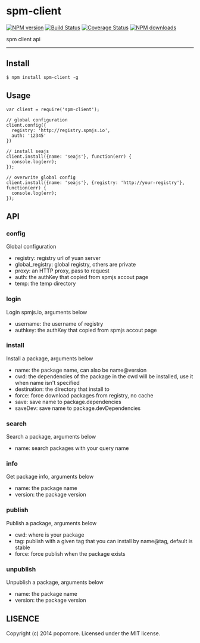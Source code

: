 # spm-client 

[![NPM version](https://img.shields.io/npm/v/spm-client.svg?style=flat)](https://npmjs.org/package/spm-client)
[![Build Status](https://img.shields.io/travis/spmjs/spm-client.svg?style=flat)](https://travis-ci.org/spmjs/spm-client)
[![Coverage Status](https://img.shields.io/coveralls/spmjs/spm-client.svg?style=flat)](https://coveralls.io/r/spmjs/spm-client)
[![NPM downloads](http://img.shields.io/npm/dm/spm-client.svg?style=flat)](https://npmjs.org/package/spm-client)

spm client api

---

## Install

```
$ npm install spm-client -g
```

## Usage

```
var client = require('spm-client');

// global configuration
client.config({
  registry: 'http://registry.spmjs.io',
  auth: '12345'
})

// install seajs
client.install({name: 'seajs'}, function(err) {
  console.log(err);
});

// overwrite global config
client.install({name: 'seajs'}, {registry: 'http://your-registry'}, function(err) {
  console.log(err);
});
```

## API

### config

Global configuration

* registry: registry url of yuan server
* global_registry: global registry, others are private
* proxy: an HTTP proxy, pass to request
* auth:  the authKey that copied from spmjs accout page
* temp: the temp directory

### login

Login spmjs.io, arguments below

* username: the username of registry
* authkey: the authKey that copied from spmjs accout page

### install

Install a package, arguments below

* name: the package name, can also be name@version
* cwd: the dependencies of the package in the cwd will be installed, use it when name isn't specified
* destination: the directory that install to
* force: force download packages from registry, no cache
* save: save name to package.dependencies
* saveDev: save name to package.devDependencies

### search

Search a package, arguments below

* name: search packages with your query name

### info

Get package info, arguments below

* name: the package name
* version: the package version

### publish

Publish a package, arguments below

* cwd: where is your package
* tag: publish with a given tag that you can install by name@tag, default is stable
* force: force publish when the package exists

### unpublish

Unpublish a package, arguments below

* name: the package name
* version: the package version

## LISENCE

Copyright (c) 2014 popomore. Licensed under the MIT license.
